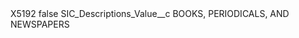 <?xml version="1.0" encoding="UTF-8"?>
<CustomMetadata xmlns="http://soap.sforce.com/2006/04/metadata" xmlns:xsi="http://www.w3.org/2001/XMLSchema-instance" xmlns:xsd="http://www.w3.org/2001/XMLSchema">
    <label>X5192</label>
    <protected>false</protected>
    <values>
        <field>SIC_Descriptions_Value__c</field>
        <value xsi:type="xsd:string">BOOKS, PERIODICALS, AND NEWSPAPERS</value>
    </values>
</CustomMetadata>
